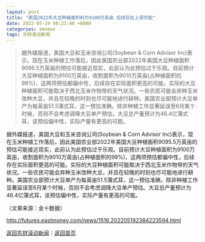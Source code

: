 ```yaml
---
layout: post
title: "美国2022年大豆种植面积料为9100万英亩 后续存在上调可能"
date: 2022-05-19 08:21:48 +0800
categories: emnews
tags: 东财滚动新闻
---
```

> 据外媒报道，美国大豆和玉米咨询公司(Soybean & Corn Advisor Inc)表示，现在玉米种植工作落后，因此美国农业部2022年美国大豆种植面积9095.5万英亩的预估可能接近现实，此前认为此预估过于乐观。目前预计大豆种植面积为9100万英亩，收割面积为9010万英亩(占种植面积的99%)，这两项预估都偏中性，后续存在实际面积更高的可能。实际的大豆种植面积可能取决于西北玉米作物带的天气状况。一些农民可能会弃种玉米改种大豆，并且在较晚的时刻也尽可能地进行耕种。美国农业部预计大豆单产为每英亩51.5蒲式耳，这一预估准确，除非种植工作显著延误至6月某个时候，否则不会考虑调降大豆单产预估。大豆总产量预计为46.4亿蒲式耳，该预估偏中性，实际产量有更高的可能。

<p>据外媒报道，美国大豆和玉米咨询公司(Soybean & Corn Advisor Inc)表示，现在玉米种植工作落后，因此美国农业部2022年美国大豆种植面积9095.5万英亩的预估可能接近现实，此前认为此预估过于乐观。目前预计大豆种植面积为9100万英亩，收割面积为9010万英亩(占种植面积的99%)，这两项预估都偏中性，后续存在实际面积更高的可能。实际的大豆种植面积可能取决于西北玉米作物带的天气状况。一些农民可能会弃种玉米改种大豆，并且在较晚的时刻也尽可能地进行耕种。美国农业部预计大豆单产为每英亩51.5蒲式耳，这一预估准确，除非种植工作显著延误至6月某个时候，否则不会考虑调降大豆单产预估。大豆总产量预计为46.4亿蒲式耳，该预估偏中性，实际产量有更高的可能。</p><p class="em_media">（文章来源：金十数据）</p>

<http://futures.eastmoney.com/news/1516,202205192384223594.html>

[返回东财滚动新闻](//finews.withounder.com/emnews/)｜[返回首页](//finews.withounder.com/)